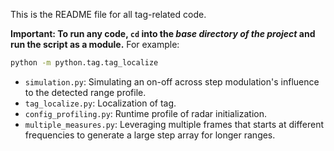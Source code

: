 This is the README file for all tag-related code.

**Important: To run any code, `cd` into the *base directory of the project* and run the script as a module.** For example:

```sh
python -m python.tag.tag_localize
```

- `simulation.py`: Simulating an on-off across step modulation's influence to the detected range profile.
- `tag_localize.py`: Localization of tag.
- `config_profiling.py`: Runtime profile of radar initialization.
- `multiple_measures.py`: Leveraging multiple frames that starts at different frequencies to generate a large step array for longer ranges.